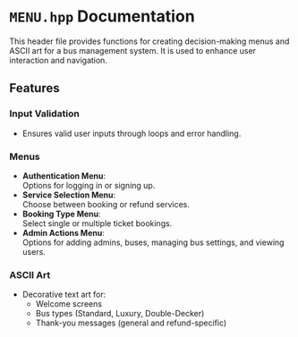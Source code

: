 # `MENU.hpp` Documentation

This header file provides functions for creating decision-making menus and ASCII art for a bus management system. It is used to enhance user interaction and navigation.

## Features

### Input Validation
- Ensures valid user inputs through loops and error handling.

### Menus
- **Authentication Menu**:  
  Options for logging in or signing up.
- **Service Selection Menu**:  
  Choose between booking or refund services.
- **Booking Type Menu**:  
  Select single or multiple ticket bookings.
- **Admin Actions Menu**:  
  Options for adding admins, buses, managing bus settings, and viewing users.

### ASCII Art
- Decorative text art for:
  - Welcome screens
  - Bus types (Standard, Luxury, Double-Decker)
  - Thank-you messages (general and refund-specific)